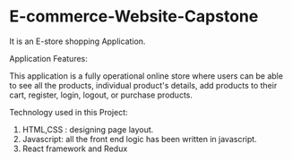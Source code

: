 # E-commerce-Website-Capstone
It is an E-store shopping Application.

Application Features:

This application is a fully operational online store where users can be able to see all the products, individual product's details, add products to their cart, register, login, logout, or purchase products.

Technology used in this Project:

1. HTML,CSS : designing page layout.
2. Javascript: all the front end logic has been written in javascript.
3. React framework and Redux
